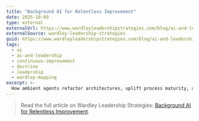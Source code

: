 ```yaml
---
title: "Background AI for Relentless Improvement"
date: 2025-10-09
type: external
externalUrl: https://www.wardleyleadershipstrategies.com/blog/ai-and-leadership/background-ai-continual-improvement
externalSource: wardley-leadership-strategies
guid: https://www.wardleyleadershipstrategies.com/blog/ai-and-leadership/background-ai-continual-improvement
tags:
  - ai
  - ai-and-leadership
  - continuous-improvement
  - doctrine
  - leadership
  - wardley-mapping
excerpt: >-
  How ambient agents refactor architectures, uplift process maturity, and accelerate Wardley transitions without demanding heroics.
---
```


> Read the full article on Wardley Leadership Strategies: [Background AI for Relentless Improvement](https://www.wardleyleadershipstrategies.com/blog/ai-and-leadership/background-ai-continual-improvement).

